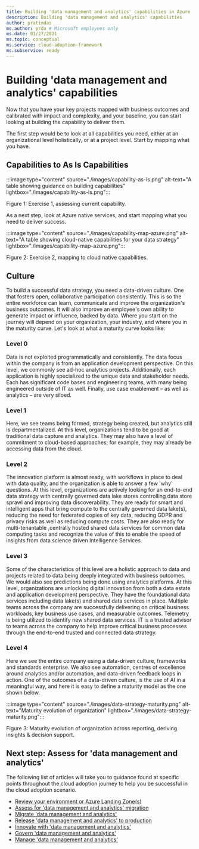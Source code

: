 ```yaml
---
title: Building 'data management and analytics' capabilities in Azure
description: Building 'data management and analytics' capabilities
author: pratimdas
ms.author: prda # Microsoft employees only
ms.date: 01/27/2021
ms.topic: conceptual
ms.service: cloud-adoption-framework
ms.subservice: ready
---
```


# Building 'data management and analytics' capabilities

Now that you have your key projects mapped with business outcomes and calibrated with impact and complexity, and your baseline, you can start looking at building the capability to deliver them.

The first step would be to look at all capabilities you need, either at an organizational level holistically, or at a project level. Start by mapping what you have.

## Capabilities to As Is Capabilities

:::image type="content" source="./images/capability-as-is.png" alt-text="A table showing guidance on building capabilities" lightbox="./images/capability-as-is.png":::

Figure 1: Exercise 1, assessing current capability.

As a next step, look at Azure native services, and start mapping what you need to deliver success.

:::image type="content" source="./images/capability-map-azure.png" alt-text="A table showing cloud-native capabilities for your data strategy" lightbox="./images/capability-map-azure.png":::

Figure 2: Exercise 2, mapping to cloud native capabilities.

## Culture

To build a successful data strategy, you need a data-driven culture. One that fosters open, collaborative participation consistently. This is so the entire workforce can learn, communicate and improve the organization's business outcomes. It will also improve an employee's own ability to generate impact or influence, backed by data. Where you start on the journey will depend on your organization, your industry, and where you in the maturity curve. Let's look at what a maturity curve looks like:

### Level 0

Data is not exploited programmatically and consistently. The data focus within the company is from an application development perspective. On this level, we commonly see ad-hoc analytics projects. Additionally, each application is highly specialized to the unique data and stakeholder needs. Each has significant code bases and engineering teams, with many being engineered outside of IT as well. Finally, use case enablement – as well as analytics – are very siloed.

### Level 1

Here, we see teams being formed, strategy being created, but analytics still is departmentalized. At this level, organizations tend to be good at traditional data capture and analytics. They may also have a level of commitment to cloud-based approaches; for example, they may already be accessing data from the cloud.

### Level 2

The innovation platform is almost ready, with workflows in place to deal with data quality, and the organization is able to answer a few 'why' questions. At this level, organizations are actively looking for an end-to-end data strategy with centrally governed data lake stores controlling data store sprawl and improving data discoverability. They are ready for smart and intelligent apps that bring compute to the centrally governed data lake(s), reducing the need for federated copies of key data, reducing GDPR and privacy risks as well as reducing compute costs. They are also ready for multi-tenantable ,centrally hosted shared data services for common data computing tasks and recognize the value of this to enable the speed of insights from data science driven Intelligence Services.

### Level 3

Some of the characteristics of this level are a holistic approach to data and projects related to data being deeply integrated with business outcomes. We would also see predictions being done using analytics platforms. At this level, organizations are unlocking digital innovation from both a data estate and application development perspective. They have the foundational data services including data lake(s) and shared data services in place. Multiple teams across the company are successfully delivering on critical business workloads, key business use cases, and measurable outcomes. Telemetry is being utilized to identify new shared data services. IT is a trusted advisor to teams across the company to help improve critical business processes through the end-to-end trusted and connected data strategy.

### Level 4

Here we see the entire company using a data-driven culture, frameworks and standards enterprise. We also see automation, centres of excellence around analytics and/or automation, and data-driven feedback loops in action. One of the outcomes of a data-driven culture, is the use of AI in a meaningful way, and here it is easy to define a maturity model as the one shown below.

:::image type="content" source="./images/data-strategy-maturity.png" alt-text="Maturity evolution of organization" lightbox="./images/data-strategy-maturity.png":::

Figure 3: Maturity evolution of organization across reporting, deriving insights & decision support.

## Next step: Assess for 'data management and analytics'

The following list of articles will take you to guidance found at specific points throughout the cloud adoption journey to help you be successful in the cloud adoption scenario.

* [Review your environment or Azure Landing Zone(s)](./ready.md)
* [Assess for 'data management and analytics' migration](./migrate-assess.md)
* [Migrate 'data management and analytics'](./migrate-deploy.md)
* [Release 'data management and analytics' to production](./migrate-release.md)
* [Innovate with 'data management and analytics'](./innovate.md)
* [Govern 'data management and analytics'](./govern.md)
* [Manage 'data management and analytics'](./manage.md)
